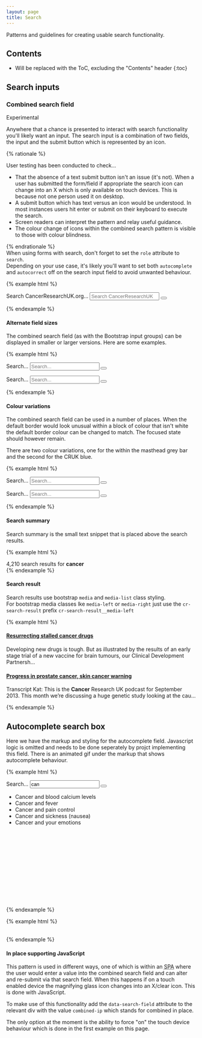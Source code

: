 ```yaml
---
layout: page
title: Search
---
```


Patterns and guidelines for creating usable search functionality.

## Contents

* Will be replaced with the ToC, excluding the "Contents" header
{:toc}

## Search inputs

### Combined search field

<span class="label label-danger">Experimental</span>

Anywhere that a chance is presented to interact with search functionality you'll likely want an input. The search input is a combination of two fields, the input and the submit button which is represented by an icon.

{% rationale %}
<p>User testing has been conducted to check...</p>
<ul>
  <li>That the absence of a text submit button isn't an issue (it's not). When a user has submitted the form/field if appropriate the search icon can change into an X which is only available on touch devices. This is because not one person used it on desktop.</li>
  <li>A submit button which has text versus an icon would be understood. In most instances users hit enter or submit on their keyboard to execute the search.</li>
  <li>Screen readers can interpret the pattern and relay useful guidance.</li>
  <li>The colour change of icons within the combined search pattern is visible to those with colour blindness.</li>
</ul>
{% endrationale %}

<div class="alert alert-warning" role="alert">When using forms with search, don't forget to set the <code>role</code> attribute to <code>search</code>.</div>

<div class="alert alert-warning" role="alert">Depending on your use case, it's likely you'll want to set both <code>autocomplete</code> and <code>autocorrect</code> off on the search input field to avoid unwanted behaviour.</div>

{% example html %}
<div class="row">
  <div class="col-xs-6">
    <form role="search" action="#" id="search-field-combined-example">
      <div class="cr-input-group cr-search-input" data-search-field="combined-ip" data-force_touch_device="true">
        <label for="search-input" id="search-label">Search CancerResearchUK.org...</label>
        <input type="search" class="cr-input-group__input cr-search-input__input" id="search-input" placeholder="Search CancerResearchUK.org..." aria-describedby="search-label" autocomplete="off" autocorrect="off">
        <span class="cr-input-group__button cr-search-input__button">
          <button type="submit" class="btn" aria-label="Submit your search"><span class="cr-input-group__icon" aria-hidden="true"></span></button>
        </span>
      </div>
    </form>
  </div>
</div>
{% endexample %}

#### Alternate field sizes

The combined search field (as with the Bootstrap input groups) can be displayed in smaller or larger versions. Here are some examples.

{% example html %}
<div class="row">
  <div class="col-xs-12">
    <form role="search" action="#" id="search-field-combined-example-2">
      <div class="cr-input-group cr-input-group--lg cr-search-input">
        <label for="search-input-2" id="search-label-2">Search...</label>
        <input type="search" class="cr-input-group__input cr-search-input__input" id="search-input-2" placeholder="Search..." aria-describedby="search-label-2" autocomplete="off" autocorrect="off">
        <span class="cr-input-group__button cr-search-input__button">
          <button type="submit" class="btn" aria-label="Submit your search"><span class="cr-input-group__icon" aria-hidden="true"></span></button>
        </span>
      </div>
    </form>
  </div>
</div>

<div class="row">
  <div class="col-xs-4">
    <form role="search" action="#" id="search-field-combined-example-3">
      <div class="cr-input-group cr-input-group--sm cr-search-input">
        <label for="search-input-3" id="search-label-3">Search...</label>
        <input type="search" class="cr-input-group__input cr-search-input__input" id="search-input-3" placeholder="Search..." aria-describedby="search-label" autocomplete="off" autocorrect="off">
        <span class="cr-input-group__button cr-search-input__button">
          <button type="submit" class="btn" aria-label="Submit your search"><span class="cr-input-group__icon" aria-hidden="true"></span></button>
        </span>
      </div>
    </form>
  </div>
</div>
{% endexample %}


#### Colour variations

The combined search field can be used in a number of places. When the default border would look unusual within a block of colour that isn't white the default border colour can be changed to match. The focused state should however remain.

There are two colour variations, one for the within the masthead grey bar and the second for the CRUK blue.

{% example html %}
<div class="row">
  <div class="col-xs-6">
    <form role="search" action="#" id="search-field-combined-example-4">
      <div class="cr-input-group cr-search-input cr-input-group--primary">
        <label for="search-input-4" id="search-label-4">Search...</label>
        <input type="search" class="cr-input-group__input cr-search-input__input" id="search-input-4" placeholder="Search..." aria-describedby="search-label-2" autocomplete="off" autocorrect="off">
        <span class="cr-input-group__button cr-search-input__button">
          <button type="submit" class="btn" aria-label="Submit your search"><span class="cr-input-group__icon" aria-hidden="true"></span></button>
        </span>
      </div>
    </form>
  </div>
</div>

<div class="row">
  <div class="col-xs-4">
    <form role="search" action="#" id="search-field-combined-example-5">
      <div class="cr-input-group cr-input-group--sm cr-search-input cr-input-group--masthead">
        <label for="search-input-5" id="search-label-5">Search...</label>
        <input type="search" class="cr-input-group__input cr-search-input__input" id="search-input-5" placeholder="Search..." aria-describedby="search-label" autocomplete="off" autocorrect="off">
        <span class="cr-input-group__button cr-search-input__button">
          <button type="submit" class="btn" aria-label="Submit your search"><span class="cr-input-group__icon" aria-hidden="true"></span></button>
        </span>
      </div>
    </form>
  </div>
</div>
{% endexample %}


#### Search summary

Search summary is the small text snippet that is placed above the search results.

{% example html %}
<div class="cr-search-summary">
  <div class="cr-search-summary__info">
    4,210 search results for <strong>cancer</strong>
  </div>
</div>
{% endexample %}


#### Search result

Search results use bootstrap <code>media</code> and <code>media-list</code> class styling.<br />
For bootstrap media classes lke <code>media-left</code> or <code>media-right</code> just use the <code>cr-search-result</code> prefix <code>cr-search-result__media-left</code>

{% example html %}
<article class="cr-search-result">
  <div class="cr-search-result__media-body">
    <h4 class="cr-search-result__title">
      <a class="cr-search-result__link" href="http://www.cancerresearchuk.org/node/38191">Resurrecting stalled cancer drugs</a>
    </h4>
    <p class="cr-search-result__excerpt">
      Developing new drugs is tough. But as illustrated by the results of an early stage trial of a new vaccine for brain tumours, our Clinical Development Partnersh…
     </p>
   </div>
 </article>
 <article class="cr-search-result">
  <div class="cr-search-result__media-body">
    <h4 class="cr-search-result__title">
      <a class="cr-search-result__link" href="http://www.cancerresearchuk.org/node/28266">Progress in prostate cancer, skin cancer warning</a>
    </h4>
    <p class="cr-search-result__excerpt">
      Transcript Kat: This is the <strong>Cancer</strong> Research UK podcast for September 2013. This month we’re discussing a huge genetic study looking at the cau…
    </p>
   </div>
 </article>
{% endexample %}

## Autocomplete search box

Here we have the markup and styling for the autocomplete field. Javascript logic is omitted and needs to be done seperately by projct implementing this field.
There is an animated gif under the markup that shows autocomplete behaviour.

{% example html %}
<div class="cr-input-group cr-input-group--lg cr-search-input cr-input-group--focused">
  <label for="search-input" id="search-label">Search...</label>
  <input type="search" data-qa="query" id="search-input" class="cr-input-group__input cr-search-input__input" placeholder="Search..." value="can" aria-describedby="search-label" autocomplete="off" autocorrect="off" tabindex="1">
  <span class="cr-input-group__button cr-search-input__button">
    <button type="submit" class="btn" aria-label="Submit your search" data-qa="submit">
      <span class="cr-input-group__icon glyphicon glyphicon-search" aria-hidden="true"></span>
    </button>
  </span>
  <ul class="cr-autocomplete">
    <li class="cr-autocomplete__list-item">Cancer and blood calcium levels</li>
    <li class="cr-autocomplete__list-item">Cancer and fever</li>
    <li class="cr-autocomplete__list-item">Cancer and pain control</li>
    <li class="cr-autocomplete__list-item">Cancer and sickness (nausea)</li>
    <li class="cr-autocomplete__list-item">Cancer and your emotions</li>
  </ul>
</div>
<div style="height:200px;width: 100%;">
  &nbsp;
</div>
{% endexample %}

{% example html %}
<div class="autocomplete-animated-gif">
  &nbsp;
</div>
{% endexample %}

#### In place supporting JavaScript

This pattern is used in different ways, one of which is within an <abbr title="Single Page Application">SPA</abbr> where the user would enter a value into the combined search field and can alter and re-submit via that search field. When this happens if on a touch enabled device the magnifying glass icon changes into an X/clear icon. This is done with JavaScript.

To make use of this functionality add the <code>data-search-field</code> attribute to the relevant div with the value <code>combined-ip</code> which stands for combined in place.

<code><div class="cr-input-group cr-search-input" data-search-field="combined-ip"></code>

The only option at the moment is the ability to force "on" the touch device behaviour which is done in the first example on this page.

